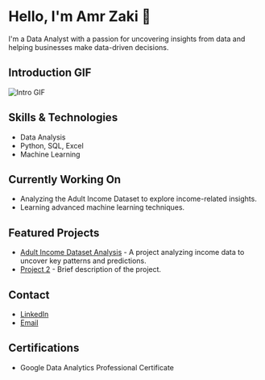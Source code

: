 # Hello, I'm Amr Zaki 👋

I'm a Data Analyst with a passion for uncovering insights from data and helping businesses make data-driven decisions.

## Introduction GIF
![Intro GIF](https://camo.githubusercontent.com/4c8e8391a8daa016bef8de0832c4b7530a202cd7203f75795b0011954148e59a/68747470733a2f2f692e70696e696d672e636f6d2f6f726967696e616c732f66632f37312f36332f66633731363335633766316230396564333034313366353962623734393538322e676966)

## Skills & Technologies
- Data Analysis
- Python, SQL, Excel
- Machine Learning

## Currently Working On
- Analyzing the Adult Income Dataset to explore income-related insights.
- Learning advanced machine learning techniques.

## Featured Projects
- [Adult Income Dataset Analysis](https://github.com/Amr-Zaki-Data-Scientist/Adult_Income-analysis) - A project analyzing income data to uncover key patterns and predictions.
- [Project 2](link-to-project) - Brief description of the project.

## Contact
- [LinkedIn](https://www.linkedin.com/in/amr-zaki-16924a217/)
- [Email](mailto:your.email@example.com)

## Certifications
- Google Data Analytics Professional Certificate
